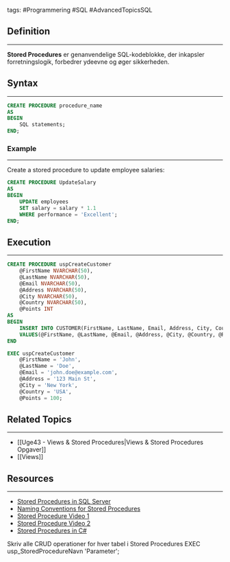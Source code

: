 tags: #Programmering #SQL #AdvancedTopicsSQL 

## Definition 
---
**Stored Procedures** er genanvendelige SQL-kodeblokke, der inkapsler forretningslogik, forbedrer ydeevne og øger sikkerheden.
## Syntax
---
```sql
CREATE PROCEDURE procedure_name
AS
BEGIN
    SQL statements;
END;
```
### Example
---
Create a stored procedure to update employee salaries:
```sql
CREATE PROCEDURE UpdateSalary
AS
BEGIN
    UPDATE employees
    SET salary = salary * 1.1
    WHERE performance = 'Excellent';
END;
```


## Execution
---
```SQL
CREATE PROCEDURE uspCreateCustomer
    @FirstName NVARCHAR(50),
    @LastName NVARCHAR(50),
    @Email NVARCHAR(50),
    @Address NVARCHAR(50),
    @City NVARCHAR(50),
    @Country NVARCHAR(50),
    @Points INT
AS
BEGIN
    INSERT INTO CUSTOMER(FirstName, LastName, Email, Address, City, Country, Points)
    VALUES(@FirstName, @LastName, @Email, @Address, @City, @Country, @Points)
END
```

```SQL
EXEC uspCreateCustomer
    @FirstName = 'John',
    @LastName = 'Doe',
    @Email = 'john.doe@example.com',
    @Address = '123 Main St',
    @City = 'New York',
    @Country = 'USA',
    @Points = 100;
```

## Related Topics
---
- [[Uge43 - Views & Stored Procedures|Views & Stored Procedures Opgaver]]
- [[Views]]

## Resources
---
- [Stored Procedures in SQL Server](https://dotnettutorials.net/lesson/sql-server-stored-procedure/)
- [Naming Conventions for Stored Procedures](https://www.mssqltips.com/sqlservertutorial/169/naming-conventions-for-sql-server-stored-procedures/)
- [Stored Procedure Video 1](https://www.youtube.com/watch?v=phy-UqRTsis&ab_channel=DatabaseStar)
- [Stored Procedure Video 2](https://www.youtube.com/watch?v=Kvrojn6UmE0&ab_channel=EducationisLife%28joedgoh%29)
- [Stored Procedures in C#](https://www.c-sharpcorner.com/article/execute-a-stored-procedure-programmatically/)


Skriv alle CRUD operationer for hver tabel i Stored Procedures
EXEC usp_StoredProcedureNavn 'Parameter';
